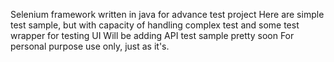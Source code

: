 
Selenium framework written in java for advance test project
Here are simple test sample, but with capacity of handling complex test and some test wrapper for testing UI 
Will be adding API test sample pretty soon
For personal purpose use only, just as it's.
